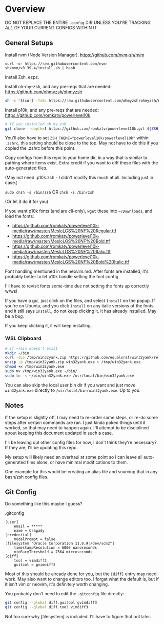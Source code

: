 # Overview

DO NOT REPLACE THE ENTIRE `.config` DIR UNLESS YOU'RE TRACKING _ALL_ OF YOUR CURRENT CONFIGS WITHIN IT

## General Setups

Install nvm (Node Version Manager). https://github.com/nvm-sh/nvm

```
curl -o- https://raw.githubusercontent.com/nvm-sh/nvm/v0.39.4/install.sh | bash
```

Install Zsh, ezpz.

Install oh-my-zsh, and any pre-reqs that are needed: https://github.com/ohmyzsh/ohmyzsh

```sh
sh -c "$(curl -fsSL https://raw.githubusercontent.com/ohmyzsh/ohmyzsh/master/tools/install.sh)"
```

Install p10k, and any pre-reqs that are needed: https://github.com/romkatv/powerlevel10k

```sh
# If you installed oh my zsh
git clone --depth=1 https://github.com/romkatv/powerlevel10k.git ${ZSH_CUSTOM:-$HOME/.oh-my-zsh/custom}/themes/powerlevel10k
```

You'll also have to set `ZSH_THEME="powerlevel10k/powerlevel10k"` within `.zshrc`, this setting should be close to the top. May not have to do this if you copied the .zshrc before this point.

Copy configs from this repo to your home dir, in a way that is similar to pathing where items exist. Extra credit if you want to diff these files with the auto-generated files.

(May not need .p10k.zsh - I didn't modify this much at all. Including just in case.)

`sudo chsh -s /bin/zsh`
OR
`chsh -s /bin/zsh`

(Or let it do it for you)

If you want p10k fonts (and are cli-only), `wget` these into `~/Downloads`, and load the fonts:

* https://github.com/romkatv/powerlevel10k-media/raw/master/MesloLGS%20NF%20Regular.ttf
* https://github.com/romkatv/powerlevel10k-media/raw/master/MesloLGS%20NF%20Bold.ttf
* https://github.com/romkatv/powerlevel10k-media/raw/master/MesloLGS%20NF%20Italic.ttf
* https://github.com/romkatv/powerlevel10k-media/raw/master/MesloLGS%20NF%20Bold%20Italic.ttf

Font handling mentioned in the neovim.md. After fonts are installed, it's probably better to let p10k handle setting the font config.

I'll have to revisit fonts some-time due not setting the fonts up correctly w/wsl

If you have a gui, just click on the files, and select `Install` on the popup. If you're on Ubuntu, and you click `install` on any italic versions of the fonts and it still says `install`, do not keep clicking it. It has already installed. May be a bug.

If you keep clicking it, it will keep installing.

### WSL Clipboard

```sh
# if ~/bin doesn't exist
mkdir ~/bin
curl -sLo /tmp/win32yank.zip https://github.com/equalsraf/win32yank/releases/download/v0.0.4/win32yank-x64.zip
unzip -p /tmp/win32yank.zip win32yank.exe > /tmp/win32yank.exe
chmod +x /tmp/win32yank.exe
sudo mv /tmp/win32yank.exe ~/bin/
sudo ln -s ~/bin/win32yank.exe /usr/local/bin/win32yank.exe
```

You can also skip the local user bin dir if you want and just move `win32yank.exe` directly to `/usr/local/bin/win32yank.exe`. Up to you.

## Notes

If the setup is slightly off, I may need to re-order some steps, or re-do some steps after certain commands are ran. I just kinda poked things until it worked, so that may need to happen again. I'll attempt to be disciplined about keeping this document updated in such a case.

I'll be leaving out other config files for now, I don't think they're necessary? If they are, I'll be updating this repo.

My setup will likely need an overhaul at some point so I can leave all auto-generated files alone, or have minimal modifications to them.

One example for this would be creating an alias file and sourcing that in any bash/zsh config files.

## Git Config

Do something like this maybe I guess?

.gitconfig

```
[user]
	email = *****
	name = Cragady
[credential]
	modalPrompt = false
[filesystem "Oracle Corporation|11.0.9|/dev/sda2"]
	timestampResolution = 6000 nanoseconds
	minRacyThreshold = 7564 microseconds
[diff]
	tool = vimdiff3
	guitool = gvimdiff3
```

Most of this should be already done for you, but the `[diff]` entry may need work. May also want to change editors too. I forget what the default is, but if it isn't vim or neovim, it's definitely worth changing.

You probably don't need to edit the `.gitconfig` file directly:

```sh
git config --global diff.guitool gvimdiff3
git config --global diff.tool vimdiff3
```

Not too sure why [filesystem] is included. I'll have to figure that out later.

